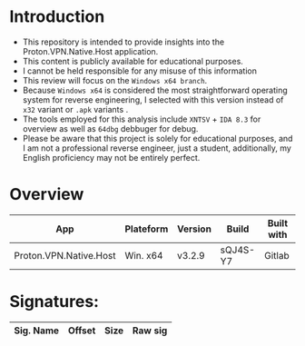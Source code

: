 # Introduction
- This repository is intended to provide insights into the Proton.VPN.Native.Host application.
- This content is publicly available for educational purposes.
- I cannot be held responsible for any misuse of this information
- This review will focus on the `Windows x64 branch`. 
- Because `Windows x64` is considered the most straightforward operating system for reverse engineering, I selected with this version instead of `x32` variant or `.apk` variants . 
-  The tools employed for this analysis include `XNTSV` + `IDA 8.3` for overview as well as `64dbg` debbuger for debug.
- Please be aware that this project is solely for educational purposes, and I am not a professional reverse engineer, just a student, additionally, my English proficiency may not be entirely perfect.

# Overview

| App  | Plateform | Version |  Build | Built with |
| ------------- | ------------- | ------------- | ------------- | ------------- |
| Proton.VPN.Native.Host | Win. x64 | v3.2.9 | sQJ4S-Y7 | Gitlab |



# Signatures:

| Sig. Name  | Offset | Size | Raw sig | 
 | ------------- | ------------- | ------------- | ------------- |
 
